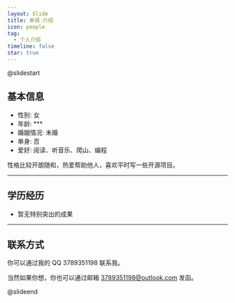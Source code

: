 ```yaml
---
layout: Slide
title: 单调 介绍
icon: people
tag:
  - 个人介绍
timeline: false
star: true
---
```


@slidestart

<!-- .element: class="r-fit-text" -->

## 基本信息

- 性别: 女
- 年龄: ***
- 婚姻情况: 未婚
- 单身: 否
- 爱好: 阅读、听音乐、爬山、编程

性格比较开朗随和，热爱帮助他人，喜欢平时写一些开源项目。

---

## 学历经历

- 暂无特别突出的成果

---

## 联系方式

你可以通过我的 QQ 3789351198 联系我。

当然如果你想，你也可以通过邮箱 [3789351198@outlook.com](mailto:3789351198@outlook.com) 发函。

@slideend
